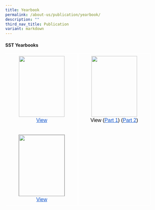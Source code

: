```yaml
---
title: Yearbook
permalink: /about-us/publication/yearbook/
description: ""
third_nav_title: Publication
variant: markdown
---
```

#### SST Yearbooks

<table style="border:none;border-collapse:collapse;"><colgroup><col width="229"><col width="229"></colgroup><tbody><tr style="height:0pt"><td style="border-left:solid #ffffff 1pt;border-right:solid #ffffff 1pt;border-bottom:solid #ffffff 1pt;border-top:solid #ffffff 1pt;vertical-align:top;padding:5pt 5pt 5pt 5pt;overflow:hidden;overflow-wrap:break-word;"><p style="line-height:1.38;text-align: center;margin-top:0pt;margin-bottom:0pt;" dir="ltr"><span style="font-size:12pt;font-family:Arial,sans-serif;color:#000000;background-color:transparent;font-weight:400;font-style:normal;font-variant:normal;text-decoration:none;vertical-align:baseline;white-space:pre;white-space:pre-wrap;"><span style="border:none;display:inline-block;overflow:hidden;width:144px;height:192px;"><img style="margin-left:0px;margin-top:0px;" height="192" width="144" src="https://lh7-us.googleusercontent.com/-4RtfSPK9hjJXmEWJ13AxS2A0PPHoImIdc4SBv-lmvPHj7iD-X9FHeKO_H20D_2I1r5usFs080nz0w8Tk5YQBeTgNAfInr8XU3BBkWq2zPcMW8Jn_lWIs5sV-g7rFHNghBGqsYFpon0iNd_978rSj4w"></span></span></p><p style="line-height:1.38;text-align: center;margin-top:0pt;margin-bottom:0pt;" dir="ltr"><a style="text-decoration:none;" href="https://drive.google.com/file/d/1PBHZJ2xs3JXDulFTR9YC36dHyWasZBkW/view?usp=drive_link"><span style="font-size:12pt;font-family:Arial,sans-serif;color:#1155cc;background-color:transparent;font-weight:400;font-style:normal;font-variant:normal;text-decoration:underline;-webkit-text-decoration-skip:none;text-decoration-skip-ink:none;vertical-align:baseline;white-space:pre;white-space:pre-wrap;">View</span></a></p><br></td><td style="border-left:solid #ffffff 1pt;border-right:solid #ffffff 1pt;border-bottom:solid #ffffff 1pt;border-top:solid #ffffff 1pt;vertical-align:top;padding:5pt 5pt 5pt 5pt;overflow:hidden;overflow-wrap:break-word;"><p style="line-height:1.38;text-align: center;margin-top:0pt;margin-bottom:0pt;" dir="ltr"><span style="font-size:12pt;font-family:Arial,sans-serif;color:#000000;background-color:transparent;font-weight:400;font-style:normal;font-variant:normal;text-decoration:none;vertical-align:baseline;white-space:pre;white-space:pre-wrap;"><span style="border:none;display:inline-block;overflow:hidden;width:144px;height:192px;"><img style="margin-left:0px;margin-top:0px;" height="192" width="144" src="https://lh7-us.googleusercontent.com/nzqGoxmcq8IR7dnu0jNQD8YSEf9CTqYBAU1c9Ax9nMr216upYN1DodRVE5zcTPLA22VtvAX2vG06Jhk9vlzql0DsiooGKzGFf_Xbhvbs-jnNMX_F6j_6LHvM6Sn02pVucOWZwF5iH0PWE8g-ozzT-UE"></span></span></p><p style="line-height:1.38;text-align: center;margin-top:0pt;margin-bottom:0pt;" dir="ltr"><span style="font-size:12pt;font-family:Arial,sans-serif;color:#000000;background-color:transparent;font-weight:400;font-style:normal;font-variant:normal;text-decoration:none;vertical-align:baseline;white-space:pre;white-space:pre-wrap;">View (</span><a style="text-decoration:none;" href="https://drive.google.com/file/d/1ICyMZljY-tm5EJBZhanDSB1jB9zguYy1/view?usp=drive_link"><span style="font-size:12pt;font-family:Arial,sans-serif;color:#1155cc;background-color:transparent;font-weight:400;font-style:normal;font-variant:normal;text-decoration:underline;-webkit-text-decoration-skip:none;text-decoration-skip-ink:none;vertical-align:baseline;white-space:pre;white-space:pre-wrap;">Part 1</span></a><span style="font-size:12pt;font-family:Arial,sans-serif;color:#000000;background-color:transparent;font-weight:400;font-style:normal;font-variant:normal;text-decoration:none;vertical-align:baseline;white-space:pre;white-space:pre-wrap;">) (</span><a style="text-decoration:none;" href="https://drive.google.com/file/d/1a6mdtw2kC__i6kgmuz50Oqm4rd0yoduw/view?usp=drive_link"><span style="font-size:12pt;font-family:Arial,sans-serif;color:#1155cc;background-color:transparent;font-weight:400;font-style:normal;font-variant:normal;text-decoration:underline;-webkit-text-decoration-skip:none;text-decoration-skip-ink:none;vertical-align:baseline;white-space:pre;white-space:pre-wrap;">Part 2</span></a><span style="font-size:12pt;font-family:Arial,sans-serif;color:#000000;background-color:transparent;font-weight:400;font-style:normal;font-variant:normal;text-decoration:none;vertical-align:baseline;white-space:pre;white-space:pre-wrap;">)</span></p></td></tr><tr style="height:0pt"><td style="border-left:solid #ffffff 1pt;border-right:solid #ffffff 1pt;border-bottom:solid #ffffff 1pt;border-top:solid #ffffff 1pt;vertical-align:top;padding:5pt 5pt 5pt 5pt;overflow:hidden;overflow-wrap:break-word;"><p style="line-height:1.38;text-align: center;margin-top:0pt;margin-bottom:0pt;" dir="ltr"><span style="font-size:12pt;font-family:Arial,sans-serif;color:#000000;background-color:transparent;font-weight:400;font-style:normal;font-variant:normal;text-decoration:none;vertical-align:baseline;white-space:pre;white-space:pre-wrap;"><span style="border:1pt solid #999999;display:inline-block;overflow:hidden;width:144px;height:192px;"><img style="margin-left:0px;margin-top:-9.094947017729282e-13px;" height="202.77331146467077" width="144" src="https://lh7-us.googleusercontent.com/GK5aHnrzFZCHjxPRYs3QJCvxZ0221nr-triR1fF6jyfsbR7BRjy0OTEULtJ-1yRB7MHzGL2V2H7VchsKmGZUyNYQUOr62m5PvOxhAXfrVNiH1DfUWoyoPkG5Iv56JRs0DxAnKI3jFvmizVMC4SJj9Pc"></span></span></p><p style="line-height:1.38;text-align: center;margin-top:0pt;margin-bottom:0pt;" dir="ltr"><a style="text-decoration:none;" href="https://drive.google.com/file/d/1TlMPN0L7bg014CeO1npKkDHuVeESojS6/view?usp=drive_link"><span style="font-size:12pt;font-family:Arial,sans-serif;color:#1155cc;background-color:transparent;font-weight:400;font-style:normal;font-variant:normal;text-decoration:underline;-webkit-text-decoration-skip:none;text-decoration-skip-ink:none;vertical-align:baseline;white-space:pre;white-space:pre-wrap;">View</span></a></p></td><td style="border-left:solid #ffffff 1pt;border-right:solid #ffffff 1pt;border-bottom:solid #ffffff 1pt;border-top:solid #ffffff 1pt;vertical-align:top;padding:5pt 5pt 5pt 5pt;overflow:hidden;overflow-wrap:break-word;"><br></td></tr></tbody></table>